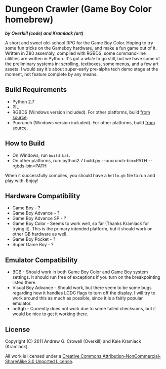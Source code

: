 Dungeon Crawler (Game Boy Color homebrew)
=========================================
***by Overkill (code) and Kramlack (art)***

A short and sweet old-school RPG for the Game Boy Color. Hoping to try some fun tricks on the Gameboy hardware, and make a fun game out of it. Written in Z80 assembly, compiled with RGBDS, some command-line utilities are written in Python. It's got a *while* to go still, but we have some of the preliminary systems in: scrolling, textboxes, some menus, and a few art assets. I would say it's about super-early pre-alpha tech demo stage at the moment, not feature complete by any means.

Build Requirements
------------------
* Python 2.7
* PIL
* RGBDS (Windows version included). For other platforms, build [from source](https://github.com/bentley/rgbds).
* Pucrunch (Windows version included). For other platforms, build [from source](http://www.cs.tut.fi/~albert/Dev/pucrunch/).

How to Build
------------
* On Windows, run `build.bat`.
* On other platforms, run:
    python2.7 build.py --pucrunch-bin=PATH --rgbds-bin=PATH

When it successfully compiles, you should have a `hello.gb` file to run and play with. Enjoy!

Hardware Compatibility
----------------------
* Game Boy - ?
* Game Boy Advance - ?
* Game Boy Advance SP - ?
* Game Boy Color - Seems to work well, so far (Thanks Kramlack for trying it). This is the primary intended platform, but it should work on other GB hardware as well.
* Game Boy Pocket - ?
* Super Game Boy - ?

Emulator Compatibility
----------------------
* BGB - Should work in both Game Boy Color and Game Boy system settings. It should run free of exceptions if you turn on the breakpointing listed there.
* Visual Boy Advance - Should work, but there seem to be some bugs regarding how it handles LCDC flags to turn off the display. I will try to work around this as much as possible, since it is a fairly popular emulator.
* no$gb - Currently does not work due to some failed checksums, but it would be nice to get it working there.

License
-------
Copyright (C) 2011 Andrew G. Crowell (Overkill) and Kale Kramlack (Kramlack).

All work is licensed under a [Creative Commons Attribution-NonCommercial-ShareAlike 3.0 Unported License](http://creativecommons.org/licenses/by-nc-sa/3.0/).